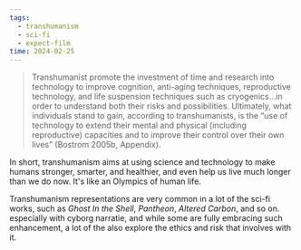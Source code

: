 ```yaml
---
tags:
  - transhumanism
  - sci-fi
  - expect-film
time: 2024-02-25
---
```

>Transhumanist promote the investment of time and research into technology to improve cognition, anti-aging techniques, reproductive technology, and life suspension techniques such as cryogenics...in order to understand both their risks and possibilities. Ultimately, what individuals stand to gain, according to transhumanists, is the “use of technology to extend their mental and physical (including reproductive) capacities and to improve their control over their own lives” (Bostrom 2005b, Appendix). 

In short, transhumanism aims at using science and technology to make humans stronger, smarter, and healthier, and even help us live much longer than we do now. It's like an Olympics of human life. 

Transhumanism representations are very common in a lot of the sci-fi works, such as *Ghost In the Shell*, *Pantheon*, *Altered Carbon*, and so on. especially with cyborg narratie, and while some are fully embracing such enhancement, a lot of the also explore the ethics and risk that involves with it. 

